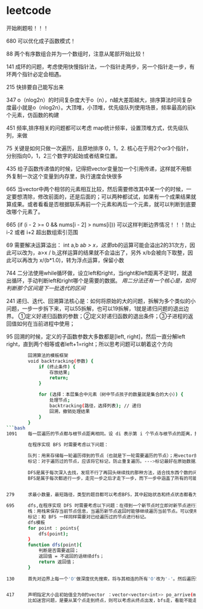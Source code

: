 # leetcode
开始刷题啦！！！

680		可以优化成子函数模式！

88		两个有序数组合并为一个数组时，注意从尾部开始比较！

141		成环的问题，考虑使用快慢指针法，一个指针走两步，另一个指针走一步，有环两个指针必定会相遇。

215		快排要自己能写出来

347		o（nlog2n）的时间复杂度大于o（n），n越大差距越大，排序算法时间复杂度最小就是o（nlog2n）。大顶堆，小顶堆，优先级队列使用场景，频率最高的前k个元素，仿函数的构建

451 	频率,排序相关的问题都可以考虑 map统计频率，设置顶堆方式，优先级队列，来做

75		关键是如何只做一次遍历，且原地排序 0，1，2. 核心在于用2个or3个指针，分别指向0，1，2三个数字的起始或者结束位置。

435		给子函数传递值的时候，记得把vector变量加一个引用传递，这样就不用额外复制一次这个变量到内存里，执行速度会快很多

665		当vector中两个相邻的元素相互比较，然后需要修改其中某一个的时候，一定要想清除，修改前面的，还是后面的；可以两种都试试，如果有一个成果结果就算成果。或者看看是否根据联系再前一个元素和再后一个元素，就可以判断到底要改哪个元素了。

665		(if (i - 2 >= 0 && nums[i - 2] > nums[i]))	可以这样判断边界情况！！！防止 i-2 或者 i+2 超出数组索引范围

69		需要解决运算溢出： int a,b   a*b > x，这里a*b的运算可能会溢出2的31次方，因此可以改为，a>x / b,这样运算的结果就不会溢出了，另外 x/b会被向下取整，因此可以再改为 x/(b*1.0)，转为浮点运算，保留小数

744		二分法使用while循环做，设立left和right，当right和left距离不足1时，就退出循环，手动判断left和right哪个是需要的数据。 *用二分法还有一个核心是，如何判断那个区间是下一批迭代的区间*

241		递归、迭代、回溯算法核心是：如何将原始的大的问题，拆解为多个类似的小问题，一步一步拆下来，可以55拆解，也可以19拆解，1就是递归问题的退出边界。      ①定义好递归函数的参数；②定义好递归函数的退出条件；③子进程的返回值如何在当前进程中使用；

95		回溯的时候，定义的子函数参数大多数都是[left, right]，然后一直分解left right，直到两个相等或者left+1=right；所以思考问题可以朝着这个方向
```bash
		回溯算法的模板框架
		void backtracking(参数) {
			if (终止条件) {
				存放结果;
				return;
			}

			for (选择：本层集合中元素（树中节点孩子的数量就是集合的大小）) {
				处理节点;
				backtracking(路径，选择列表); // 递归
				回溯，撤销处理结果
			}
		}
```bash
1091	每一层遍历的节点都与根节点距离相同。设 di 表示第 i 个节点与根节点的距离，推导出一个结论：对于先遍历的节点 i 与后遍历的节点 j，有 di <= dj。利用这个结论，可以求解最短路径等 最优解 问题：第一次遍历到目的节点，其所经过的路径为最短路径。应该注意的是，使用 BFS 只能求解无权图的最短路径，无权图是指从一个节点到另一个节点的代价都记为 1。

		在程序实现 BFS 时需要考虑以下问题：

		队列：用来存储每一轮遍历得到的节点（也就是下一轮需要遍历的节点）；用vector的话可以定义两个，一个now，一个next。用queue的话可以定义一个，走过的就pop出去，新的就push进来
		标记：对于遍历过的节点，应该将它标记，防止重复遍历。--->标记最好在原始数据上修改确认标记，不要重新开辟一个vector存储已经遍历过的元素，否则每个新元素都得find一下，增加了时间复杂度
		
		DFS是属于每次深入去找，发现不行了再回头继续找的那种方法，适合找东西个数的问题（海岛数量的那题）
		BFS是属于每次都进行一步，走完一步之后才走下一步，而下一步中涵盖了所有的可能的这种方法，适合找到最短路径/最少次数的问题（如腐烂的橘子）
		

279		求最小数量，最短路径，类型的题目都可以考虑BFS，其中起始状态和终点状态都看为节点，然后考虑怎么构建中间的节点。（中间节点和起始、中止节点 类型（数据类型、作用、思想类型） 都一样）

695		dfs,在程序实现 DFS 时需要考虑以下问题：在得到一个新节点时立即对新节点进行遍历(递归调用)，如此反复以这种方式遍历新节点，直到没有新节点了，此时返回。使用 DFS 对一个图进行遍历时，能够遍历到的节点都是从初始节点可达的，DFS 常用来求解这种 可达性 问题。
		栈：用栈来保存当前节点信息，当遍历新节点返回时能够继续遍历当前节点。可以使用递归栈。
		标记：和 BFS 一样同样需要对已经遍历过的节点进行标记。
		dfs模板
		for point : points{
			dfs(point);
		}
		function dfs(point){
			判断是否需要返回；
			返回值 = 不返回的话继续dfs；
			return 返回值；
		}
		
130		首先对边界上每一个'O'做深度优先搜索，将与其相连的所有'O'改为'-'。然后遍历矩阵，将矩阵中所有'O'改为'X',将矩阵中所有'-'变为'O'


417		声明指定大小且初始值全为0的vector ：vector<vector<int>> po_arrive(m, vector<int>(n, 0));		容器的pushback，可以直接pushback({1, 1});	被标记的点最好是已经拿到该点的执行结果，对于很多（顺序，比大小）问题经常要考虑逆向解法，从外到内。
		比如迷宫问题，是要从某个点走到终点，则可以考虑从终点出发，bfs走，看能不能走到起点。